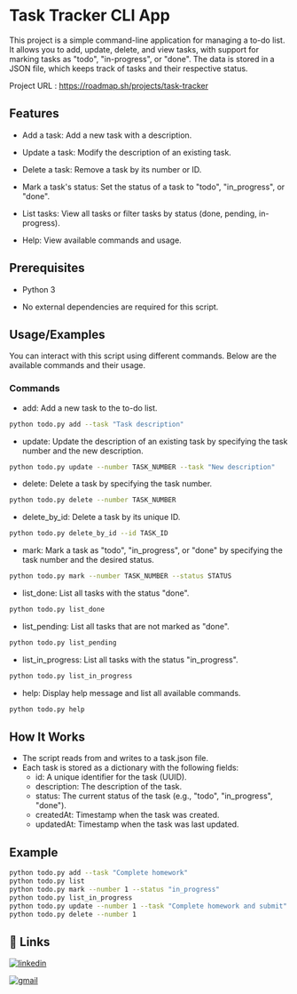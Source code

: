 
# Task Tracker CLI App

This project is a simple command-line application for managing a to-do list. It allows you to add, update, delete, and view tasks, with support for marking tasks as "todo", "in-progress", or "done". The data is stored in a JSON file, which keeps track of tasks and their respective status.

Project URL : https://roadmap.sh/projects/task-tracker


## Features
* Add a task: Add a new task with a description.

* Update a task: Modify the description of an existing task.

* Delete a task: Remove a task by its number or ID.

* Mark a task's status: Set the status of a task to "todo", "in_progress", or "done".

* List tasks: View all tasks or filter tasks by status (done, pending, in-progress).

* Help: View available commands and usage.



## Prerequisites
* Python 3

* No external dependencies are required for this script.


## Usage/Examples
You can interact with this script using different commands. Below are the available commands and their usage.
### Commands
* add: Add a new task to the to-do list.
```bash
python todo.py add --task "Task description"
```
* update: Update the description of an existing task by specifying the task number and the new description.
```bash
python todo.py update --number TASK_NUMBER --task "New description"
```
* delete: Delete a task by specifying the task number.
```bash
python todo.py delete --number TASK_NUMBER
```
* delete_by_id: Delete a task by its unique ID.
```bash
python todo.py delete_by_id --id TASK_ID
```
* mark: Mark a task as "todo", "in_progress", or "done" by specifying the task number and the desired status.
```bash
python todo.py mark --number TASK_NUMBER --status STATUS
```
* list_done: List all tasks with the status "done".
```bash
python todo.py list_done
```


* list_pending: List all tasks that are not marked as "done".

```bash
python todo.py list_pending
```
* list_in_progress: List all tasks with the status "in_progress".

```bash
python todo.py list_in_progress
```
* help: Display help message and list all available commands.

```bash
python todo.py help
```



## How It Works

* The script reads from and writes to a task.json file.
* Each task is stored as a dictionary with the following fields:
  * id: A unique identifier for the task (UUID).
  * description: The description of the task.
  * status: The current status of the task (e.g., "todo", "in_progress", "done").
  * createdAt: Timestamp when the task was created.
  * updatedAt: Timestamp when the task was last updated.

## Example
```bash
python todo.py add --task "Complete homework"
python todo.py list
python todo.py mark --number 1 --status "in_progress"
python todo.py list_in_progress
python todo.py update --number 1 --task "Complete homework and submit"
python todo.py delete --number 1
```


## 🔗 Links

[![linkedin](https://img.shields.io/badge/linkedin-0A66C2?style=for-the-badge&logo=linkedin&logoColor=white)](https://www.linkedin.com/in/sahil-chukka)

[![gmail](https://img.shields.io/badge/gmail-D14836?style=for-the-badge&logo=gmail&logoColor=white)](mailto:sahil.chukka@gmail.com)


